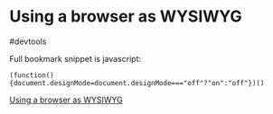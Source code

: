 # Using a browser as WYSIWYG

#devtools

Full bookmark snippet is javascript:

```
(function(){document.designMode=document.designMode==="off"?"on":"off"})()
```

[Using a browser as WYSIWYG](https://mefody.dev/chunks/design-mode/)
